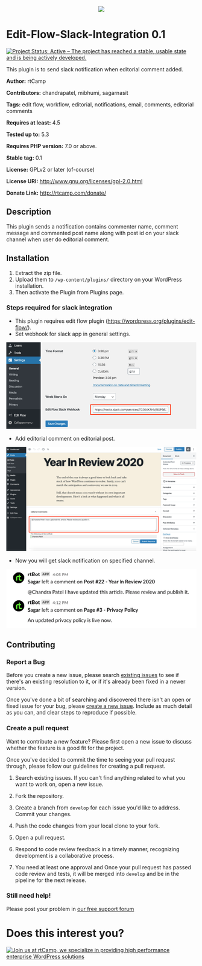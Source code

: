 <p align="center">
<a href="https://rtcamp.com/?ref=edit-flow-slack-integration-repo" target="_blank"><img width="200"src="https://rtcamp.com/wp-content/themes/rtcamp-v9/assets/img/site-logo-black.svg"></a>
</p>

# Edit-Flow-Slack-Integration 0.1
[![Project Status: Active – The project has reached a stable, usable state and is being actively developed.](https://www.repostatus.org/badges/latest/active.svg)](https://www.repostatus.org/#active)

This plugin is to send slack notification when editorial comment added.

**Author:** rtCamp

**Contributors:** chandrapatel, mibhumi, sagarnasit

**Tags:** edit flow, workflow, editorial, notifications, email, comments, editorial comments

**Requires at least:** 4.5

**Tested up to:** 5.3

**Requires PHP version:** 7.0 or above.

**Stable tag:** 0.1

**License:** GPLv2 or later (of-course)

**License URI:** http://www.gnu.org/licenses/gpl-2.0.html

**Donate Link:** http://rtcamp.com/donate/

## Description ##
This plugin sends a notification contains commenter name, comment message and commented post name along with post id on your slack channel when user do editorial comment.

## Installation ##

1. Extract the zip file.
2. Upload them to `/wp-content/plugins/` directory on your WordPress installation.
3. Then activate the Plugin from Plugins page.

### Steps required for slack integration ###
* This plugin requires edit flow plugin (https://wordpress.org/plugins/edit-flow/).
* Set webhook for slack app in general settings.

![Webhook Setting](/screenshots/settings.png?raw=true)

* Add editorial comment on editorial post.

![Add Comment](/screenshots/post-edit.png?raw=true)

* Now you will get slack notification on specified channel.

![Slack Notification](/screenshots/slack-notification.png?raw=true)

## Contributing

### Report a Bug

Before you create a new issue, please search [existing issues](https://github.com/rtCamp/edit-flow-slack-integration/issues) to see if there's an existing resolution to it, or if it's already been fixed in a newer version.

Once you've done a bit of searching and discovered there isn't an open or fixed issue for your bug, please [create a new issue](https://github.com/rtCamp/edit-flow-slack-integration/issues/new). Include as much detail as you can, and clear steps to reproduce if possible.

### Create a pull request

Want to contribute a new feature? Please first open a new issue to discuss whether the feature is a good fit for the project.

Once you've decided to commit the time to seeing your pull request through, please follow our guidelines for creating a pull request.

1. Search existing issues. If you can't find anything related to what you want to work on, open a new issue.

1. Fork the repository.

1. Create a branch from `develop` for each issue you'd like to address. Commit your changes.

1. Push the code changes from your local clone to your fork.

1. Open a pull request.

1. Respond to code review feedback in a timely manner, recognizing development is a collaborative process.

1. You need at least one approval and Once your pull request has passed code review and tests, it will be merged into `develop` and be in the pipeline for the next release.


### Still need help! ###

Please post your problem in [our free support forum](http://community.rtcamp.com)

# Does this interest you?

<a href="https://rtcamp.com/"><img src="https://rtcamp.com/wp-content/uploads/2019/04/github-banner@2x.png" alt="Join us at rtCamp, we specialize in providing high performance enterprise WordPress solutions"></a>

